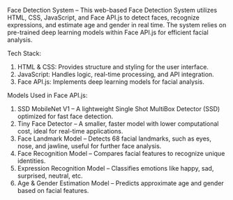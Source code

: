Face Detection System – This web-based Face Detection System utilizes HTML, CSS, JavaScript, and Face API.js to detect faces, recognize expressions, and estimate age and gender in real time. The system relies on pre-trained deep learning models within Face API.js for efficient facial analysis.

Tech Stack:
1) HTML & CSS: Provides structure and styling for the user interface.
2) JavaScript: Handles logic, real-time processing, and API integration.
3) Face API.js: Implements deep learning models for facial analysis.
   
Models Used in Face API.js:
1) SSD MobileNet V1 – A lightweight Single Shot MultiBox Detector (SSD) optimized for fast face detection.
2) Tiny Face Detector – A smaller, faster model with lower computational cost, ideal for real-time applications.
3) Face Landmark Model – Detects 68 facial landmarks, such as eyes, nose, and jawline, useful for further face analysis.
4) Face Recognition Model – Compares facial features to recognize unique identities.
5) Expression Recognition Model – Classifies emotions like happy, sad, surprised, neutral, etc.
6) Age & Gender Estimation Model – Predicts approximate age and gender based on facial features.
